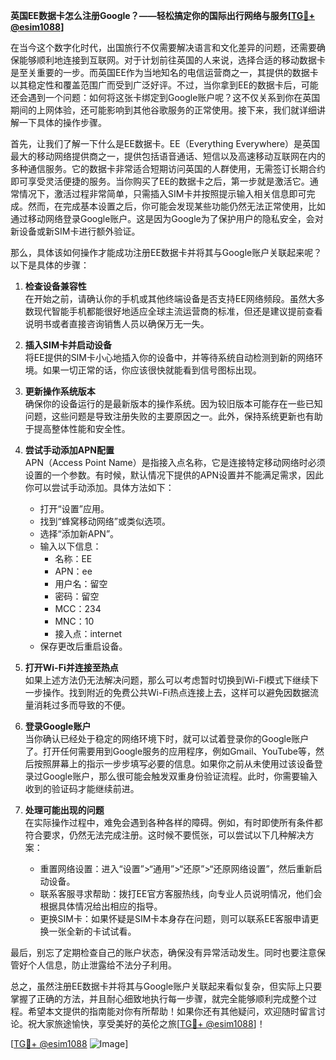**英国EE数据卡怎么注册Google？——轻松搞定你的国际出行网络与服务[[TG💪+ @esim1088](https://t.me/s/esim1088)]**

在当今这个数字化时代，出国旅行不仅需要解决语言和文化差异的问题，还需要确保能够顺利地连接到互联网。对于计划前往英国的人来说，选择合适的移动数据卡是至关重要的一步。而英国EE作为当地知名的电信运营商之一，其提供的数据卡以其稳定性和覆盖范围广而受到广泛好评。不过，当你拿到EE的数据卡后，可能还会遇到一个问题：如何将这张卡绑定到Google账户呢？这不仅关系到你在英国期间的上网体验，还可能影响到其他谷歌服务的正常使用。接下来，我们就详细讲解一下具体的操作步骤。

首先，让我们了解一下什么是EE数据卡。EE（Everything Everywhere）是英国最大的移动网络提供商之一，提供包括语音通话、短信以及高速移动互联网在内的多种通信服务。它的数据卡非常适合短期访问英国的人群使用，无需签订长期合约即可享受灵活便捷的服务。当你购买了EE的数据卡之后，第一步就是激活它。通常情况下，激活过程非常简单，只需插入SIM卡并按照提示输入相关信息即可完成。然而，在完成基本设置之后，你可能会发现某些功能仍然无法正常使用，比如通过移动网络登录Google账户。这是因为Google为了保护用户的隐私安全，会对新设备或新SIM卡进行额外验证。

那么，具体该如何操作才能成功注册EE数据卡并将其与Google账户关联起来呢？以下是具体的步骤：

1. **检查设备兼容性**  
   在开始之前，请确认你的手机或其他终端设备是否支持EE网络频段。虽然大多数现代智能手机都能很好地适应全球主流运营商的标准，但还是建议提前查看说明书或者直接咨询销售人员以确保万无一失。

2. **插入SIM卡并启动设备**  
   将EE提供的SIM卡小心地插入你的设备中，并等待系统自动检测到新的网络环境。如果一切正常的话，你应该很快就能看到信号图标出现。

3. **更新操作系统版本**  
   确保你的设备运行的是最新版本的操作系统。因为较旧版本可能存在一些已知问题，这些问题是导致注册失败的主要原因之一。此外，保持系统更新也有助于提高整体性能和安全性。

4. **尝试手动添加APN配置**  
   APN（Access Point Name）是指接入点名称，它是连接特定移动网络时必须设置的一个参数。有时候，默认情况下提供的APN设置并不能满足需求，因此你可以尝试手动添加。具体方法如下：
   - 打开“设置”应用。
   - 找到“蜂窝移动网络”或类似选项。
   - 选择“添加新APN”。
   - 输入以下信息：
     - 名称：EE
     - APN：ee
     - 用户名：留空
     - 密码：留空
     - MCC：234
     - MNC：10
     - 接入点：internet
   - 保存更改后重启设备。

5. **打开Wi-Fi并连接至热点**  
   如果上述方法仍无法解决问题，那么可以考虑暂时切换到Wi-Fi模式下继续下一步操作。找到附近的免费公共Wi-Fi热点连接上去，这样可以避免因数据流量消耗过多而导致的不便。

6. **登录Google账户**  
   当你确认已经处于稳定的网络环境下时，就可以试着登录你的Google账户了。打开任何需要用到Google服务的应用程序，例如Gmail、YouTube等，然后按照屏幕上的指示一步步填写必要的信息。如果你之前从未使用过该设备登录过Google账户，那么很可能会触发双重身份验证流程。此时，你需要输入收到的验证码才能继续前进。

7. **处理可能出现的问题**  
   在实际操作过程中，难免会遇到各种各样的障碍。例如，有时即使所有条件都符合要求，仍然无法完成注册。这时候不要慌张，可以尝试以下几种解决方案：
   - 重置网络设置：进入“设置”>“通用”>“还原”>“还原网络设置”，然后重新启动设备。
   - 联系客服寻求帮助：拨打EE官方客服热线，向专业人员说明情况，他们会根据具体情况给出相应的指导。
   - 更换SIM卡：如果怀疑是SIM卡本身存在问题，则可以联系EE客服申请更换一张全新的卡试试看。

最后，别忘了定期检查自己的账户状态，确保没有异常活动发生。同时也要注意保管好个人信息，防止泄露给不法分子利用。

总之，虽然注册EE数据卡并将其与Google账户关联起来看似复杂，但实际上只要掌握了正确的方法，并且耐心细致地执行每一步骤，就完全能够顺利完成整个过程。希望本文提供的指南能对你有所帮助！如果你还有其他疑问，欢迎随时留言讨论。祝大家旅途愉快，享受美好的英伦之旅[[TG💪+ @esim1088](https://t.me/s/esim1088)]！

[[TG💪+ @esim1088](https://t.me/s/esim1088) ![Image](https://i.postimg.cc/4NQfJmqS/Snipaste-2025-05-13-00-14-12.png)]